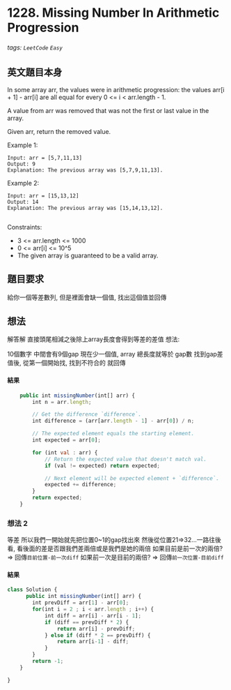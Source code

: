 # 1228. Missing Number In Arithmetic Progression
###### tags: `LeetCode` `Easy`

## 英文題目本身
In some array arr, the values were in arithmetic progression: the values arr[i + 1] - arr[i] are all equal for every 0 <= i < arr.length - 1.

A value from arr was removed that was not the first or last value in the array.

Given arr, return the removed value.

Example 1:
```
Input: arr = [5,7,11,13]
Output: 9
Explanation: The previous array was [5,7,9,11,13].
```
Example 2:
```
Input: arr = [15,13,12]
Output: 14
Explanation: The previous array was [15,14,13,12].
 
 ```

Constraints:

- 3 <= arr.length <= 1000
- 0 <= arr[i] <= 10^5
- The given array is guaranteed to be a valid array.
## 題目要求
給你一個等差數列, 但是裡面會缺一個值, 找出這個值並回傳
## 想法
解答解
直接頭尾相減之後除上array長度會得到等差的差值
想法: 

10個數字 中間會有9個gap 現在少一個值, array 總長度就等於 gap數
找到gap差值後, 從第一個開始找, 找到不符合的  就回傳

#### 結果
```javascript
    public int missingNumber(int[] arr) {
        int n = arr.length;

        // Get the difference `difference`.
        int difference = (arr[arr.length - 1] - arr[0]) / n;

        // The expected element equals the starting element.
        int expected = arr[0];

        for (int val : arr) {
            // Return the expected value that doesn't match val.
            if (val != expected) return expected;

            // Next element will be expected element + `difference`.
            expected += difference;
        }
        return expected;
    }
```

### 想法 2
等差
所以我們一開始就先把位置0~1的gap找出來
然後從位置21=>32...一路往後看, 看後面的差是否跟我們差兩倍或是我們是她的兩倍
如果目前是前一次的兩倍? => 回傳`目前位置-前一次diff`
如果前一次是目前的兩倍? => 回傳`前一次位置-目前diff`
#### 結果

```javascript
class Solution {
      public int missingNumber(int[] arr) {
        int prevDiff = arr[1] - arr[0];
        for(int i = 2 ; i < arr.length ; i++) {
            int diff = arr[i] - arr[i - 1];
            if (diff == prevDiff * 2) {
                return arr[i] - prevDiff;                
            } else if (diff * 2 == prevDiff) {
                return arr[i-1] - diff;
            }
        }
        return -1;
    }

}
```